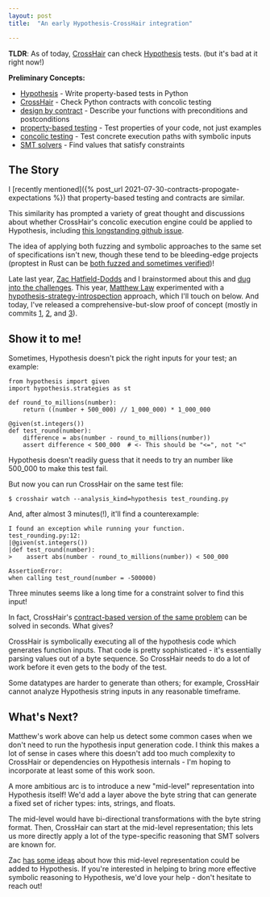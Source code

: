 ```yaml
---
layout: post
title:  "An early Hypothesis-CrossHair integration"

---
```


**TLDR**: As of today,
[CrossHair](https://github.com/pschanely/CrossHair)
can check
[Hypothesis](https://hypothesis.readthedocs.io)
tests. (but it's bad at it right now!)

**Preliminary Concepts:**

* [Hypothesis](https://hypothesis.readthedocs.io/) - Write property-based tests in Python
* [CrossHair](https://github.com/pschanely/CrossHair) - Check Python contracts with concolic testing
* [design by contract](https://en.wikipedia.org/wiki/Design_by_contract) - Describe your functions with preconditions and postconditions
* [property-based testing](https://en.wikipedia.org/wiki/Property_testing) - Test properties of your code, not just examples
* [concolic testing](https://en.wikipedia.org/wiki/Concolic_testing) - Test concrete execution paths with symbolic inputs
* [SMT solvers](https://en.wikipedia.org/wiki/Satisfiability_modulo_theories) - Find values that satisfy constraints

## The Story

I
[recently mentioned]({% post_url 2021-07-30-contracts-propogate-expectations %})
that property-based testing and contracts are similar.

This similarity has prompted a variety of great thought and discussions about whether
CrossHair's concolic execution engine could be applied to Hypothesis, including
[this longstanding github issue](https://github.com/pschanely/CrossHair/issues/45).

The idea of applying both fuzzing and symbolic approaches to the same set of
specifications isn't new, though these tend to be bleeding-edge projects
(proptest in Rust can be [both fuzzed and sometimes verified](https://hypofuzz.com/docs/literature.html#rust-proptest-propfuzz-propverify))!

Late last year, 
[Zac Hatfield-Dodds](https://zhd.dev/)
and I brainstormed about this and
[dug into the challenges](https://gist.github.com/Zac-HD/28a81c7fc9c73637eba4b2f675bb3b5a#write-for-hypothesis-run-with-crosshair).
This year,
[Matthew Law](https://github.com/JinghanCode)
experimented with a
[hypothesis-strategy-introspection](https://github.com/JinghanCode/Crosshair-Hypothesis/pull/1)
approach, which I'll touch on below.
And today, I've released a comprehensive-but-slow proof of concept (mostly in commits
[1](https://github.com/pschanely/CrossHair/commit/fd259dc99d2a544f48b83c8ca3647fd39866d2b8),
[2](https://github.com/pschanely/CrossHair/commit/687b791514d489f9d171aaebd17483a1691a0c59), and
[3](https://github.com/pschanely/CrossHair/commit/2bd3b29ef4bb1e303ef47b9f9775c44bfb8064c2)).


## Show it to me!

Sometimes, Hypothesis doesn't pick the right inputs for your test; an example:

```
from hypothesis import given
import hypothesis.strategies as st

def round_to_millions(number):
    return ((number + 500_000) // 1_000_000) * 1_000_000

@given(st.integers())
def test_round(number):
    difference = abs(number - round_to_millions(number))
    assert difference < 500_000  # <- This should be "<=", not "<"
```

Hypothesis doesn't readily guess that it needs to try an number like 500_000 to make
this test fail.

But now you can run CrossHair on the same test file:

```
$ crosshair watch --analysis_kind=hypothesis test_rounding.py
```

And, after almost 3 minutes(!), it'll find a counterexample:
```
I found an exception while running your function.
test_rounding.py:12:
|@given(st.integers())
|def test_round(number):
>    assert abs(number - round_to_millions(number)) < 500_000

AssertionError: 
when calling test_round(number = -500000)
```

Three minutes seems like a long time for a constraint solver to find this input!

In fact, CrossHair's
[contract-based version of the same problem](https://crosshair-web.org/?crosshair=0.1&python=3.8&gist=633aa35fe921e85e310bc431330a4781)
can be solved in seconds. What gives?

CrossHair is symbolically executing all of the hypothesis code which generates function
inputs.
That code is pretty sophisticated - it's essentially parsing values out of a byte
sequence.
So CrossHair needs to do a lot of work before it even gets to the body of the test.

Some datatypes are harder to generate than others;
for example, CrossHair cannot analyze Hypothesis string inputs in any reasonable
timeframe.

## What's Next?

Matthew's work above can help us detect some common cases when we don't need to run the
hypothesis input generation code.
I think this makes a lot of sense in cases where this doesn't add too much complexity
to CrossHair or dependencies on Hypothesis internals - I'm hoping to incorporate at
least some of this work soon.

A more ambitious arc is to introduce a new "mid-level" representation into Hypothesis
itself!
We'd add a layer above the byte string that can generate a fixed set of richer types:
ints, strings, and floats.

The mid-level would have bi-directional transformations with the byte string format.
Then, CrossHair can start at the mid-level representation;
this lets us more directly apply a lot of the type-specific reasoning that SMT solvers
are known for.

Zac
[has some ideas](https://gist.github.com/Zac-HD/28a81c7fc9c73637eba4b2f675bb3b5a#mir-design-notes)
about how this mid-level representation could be added to Hypothesis.
If you're interested in helping to bring more effective symbolic reasoning to
Hypothesis, we'd love your help - don't hesitate to reach out!
